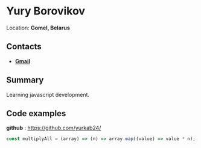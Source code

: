 # **Yury Borovikov**

Location: **Gomel, Belarus**

## Contacts
- **[Gmail](mailto:yurkab24rs@gmail.com)**<br>

## **Summary**
Learning javascript development.

## Code examples
**github** : https://github.com/yurkab24/
```javascript
const multiplyAll = (array) => (n) => array.map((value) => value * n);
```
